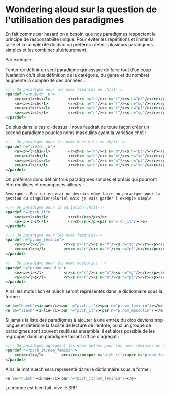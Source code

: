 # Wondering aloud sur la question de l'utilisation des paradigmes

En fait comme par hasard on a besoin que nos paradigmes respectent le principe de responsabilité unique.
Pour éviter les répétitions et limiter la taille et la complexité du dico on préfèrera définir plusieurs paradigmes simples
et les combiner ultérieurement.

Par exemple : 

Tenter de définir un seul paradigme qui essaye de faire tout d'un coup (variation ch/it plus définition de la catégorie,
du genre et du nombre) augmente la complexité des données :

```xml
<!-- Un paradigme pour les noms féminins en ch/it-->
<pardef n="nuè/ch__n">
    <e><p><l>chs</l>        <r>ch<s n="n"/><s n="f"/><s n="pl"/></r></p></e>
    <e><p><l>ch</l>         <r>ch<s n="n"/><s n="f"/><s n="sg"/></r></p></e>
    <e><p><l>its</l>        <r>ch<s n="n"/><s n="f"/><s n="pl"/></r></p><par n="v:ch_it"/></e>
    <e><p><l>it</l>         <r>ch<s n="n"/><s n="f"/><s n="sg"/></r></p><par n="v:ch_it"/></e>
</pardef>
```

De plus dans le cas ci-dessus il nous faudrait de toute façon créer un second paradigme pour les noms masculins ayant la variation ch/it :

```xml
<!-- Un paradigme pour les noms masculins en ch/it-->
<pardef n="liè/ch__n">
    <e><p><l>chs</l>        <r>ch<s n="n"/><s n="m"/><s n="pl"/></r></p></e>
    <e><p><l>ch</l>         <r>ch<s n="n"/><s n="m"/><s n="sg"/></r></p></e>
    <e><p><l>its</l>        <r>ch<s n="n"/><s n="m"/><s n="pl"/></r></p><par n="v:ch_it"/></e>
    <e><p><l>it</l>         <r>ch<s n="n"/><s n="m"/><s n="sg"/></r></p><par n="v:ch_it"/></e>
</pardef>
```

On préfèrera donc définir trois paradigmes simples et précis qui pourront être réutilisés et recomposés ailleurs :

    Remarque : Bon ici en vrai on devrais même faire un paradigme pour la gestion du singulier/pluriel mais je vais garder l'exemple simple

```xml
<!-- Un paradigme pour la variation ch/it-->
<pardef n="p:ch_it">
    <e><p><l>ch</l>         <r>ch</r></p></e>
    <e><p><l>it</l>         <r>ch</r></p><par n="v:ch_it"/></e>
</pardef>
```

```xml
<!-- Un paradigme pour les noms féminins-->
<pardef n="p:nom_feminin">
    <e><p><l></l>         <r><s n="n"/><s n="f"/><s n="sg"/></r></p></e>
    <e><p><l>s</l>        <r><s n="n"/><s n="f"/><s n="pl"/></r></p></e>
</pardef>
```

```xml
<!-- Un paradigme pour les noms masculins -->
<pardef n="p:nom_masculin">
    <e><p><l></l>         <r><s n="n"/><s n="m"/><s n="sg"/></r></p></e>
    <e><p><l>s</l>        <r><s n="n"/><s n="m"/><s n="pl"/></r></p></e>
</pardef>
```

Ainsi les mots lièch et nuèch seront représentés dans le dictionnaire sous la forme :

```xml
<e lm="nuèch"><i>nuè</i><par n="p:ch_it"/><par n="p:nom_feminin"/></e>
<e lm="lièch"><i>liè</i><par n="p:ch_it"/><par n="p:nom_masculin"/></e>
```

Si jamais la liste des paradigmes à ajouter à une entrée du dico deviens trop longue et détériore la facilité de lecture de l'entrée, ou
si un groupe de paradigmes sont souvent réutilisés ensemble, il est alors possible de les regrouper dans un paradigme faisant office
d'agrégat :

```xml
<!-- Un paradigme agrégeant les deux autres pour les noms féminins en ch/it-->
<pardef n="p:ch_it/nom_feminin">
    <e><p><l></l>        <r></r></p><par n="p:ch_it"/><par n="p:nom_feminin"/></e>
</pardef>
```

Ainsi le mot nuèch sera représenté dans le dictionnaire sous la forme :

```xml
<e lm="nuèch"><i>nuè</i><par n="p:ch_it/nom_feminin"/></e>
```


Le monde est bien fait, vive le SRP.
